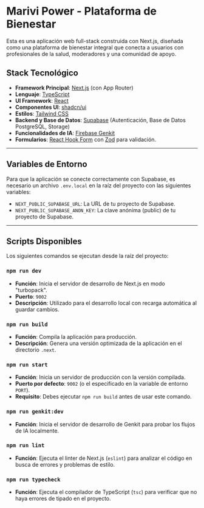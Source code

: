 # Marivi Power - Plataforma de Bienestar

Esta es una aplicación web full-stack construida con Next.js, diseñada como una plataforma de bienestar integral que conecta a usuarios con profesionales de la salud, moderadores y una comunidad de apoyo.

## Stack Tecnológico

- **Framework Principal**: [Next.js](https://nextjs.org/) (con App Router)
- **Lenguaje**: [TypeScript](https://www.typescriptlang.org/)
- **UI Framework**: [React](https://react.dev/)
- **Componentes UI**: [shadcn/ui](https://ui.shadcn.com/)
- **Estilos**: [Tailwind CSS](https://tailwindcss.com/)
- **Backend y Base de Datos**: [Supabase](https://supabase.com/) (Autenticación, Base de Datos PostgreSQL, Storage)
- **Funcionalidades de IA**: [Firebase Genkit](https://firebase.google.com/docs/genkit)
- **Formularios**: [React Hook Form](https://react-hook-form.com/) con [Zod](https://zod.dev/) para validación.

---

## Variables de Entorno

Para que la aplicación se conecte correctamente con Supabase, es necesario un archivo `.env.local` en la raíz del proyecto con las siguientes variables:

- `NEXT_PUBLIC_SUPABASE_URL`: La URL de tu proyecto de Supabase.
- `NEXT_PUBLIC_SUPABASE_ANON_KEY`: La clave anónima (public) de tu proyecto de Supabase.

---

## Scripts Disponibles

Los siguientes comandos se ejecutan desde la raíz del proyecto:

### `npm run dev`

- **Función**: Inicia el servidor de desarrollo de Next.js en modo "turbopack".
- **Puerto**: `9002`
- **Descripción**: Utilizado para el desarrollo local con recarga automática al guardar cambios.

### `npm run build`

- **Función**: Compila la aplicación para producción.
- **Descripción**: Genera una versión optimizada de la aplicación en el directorio `.next`.

### `npm run start`

- **Función**: Inicia un servidor de producción con la versión compilada.
- **Puerto por defecto**: `9002` (o el especificado en la variable de entorno `PORT`).
- **Requisito**: Debes ejecutar `npm run build` antes de usar este comando.

### `npm run genkit:dev`

- **Función**: Inicia el servidor de desarrollo de Genkit para probar los flujos de IA localmente.

### `npm run lint`

- **Función**: Ejecuta el linter de Next.js (`eslint`) para analizar el código en busca de errores y problemas de estilo.

### `npm run typecheck`

- **Función**: Ejecuta el compilador de TypeScript (`tsc`) para verificar que no haya errores de tipado en el proyecto.
